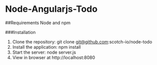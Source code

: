 # Node-Angularjs-Todo


##Requirements
  Node and npm
  
  
###Installation
  1. Clone the repository: git clone git@github.com:scotch-io/node-todo
  1. Install the application: npm install
  1. Start the server: node server.js
  1. View in browser at http://localhost:8080